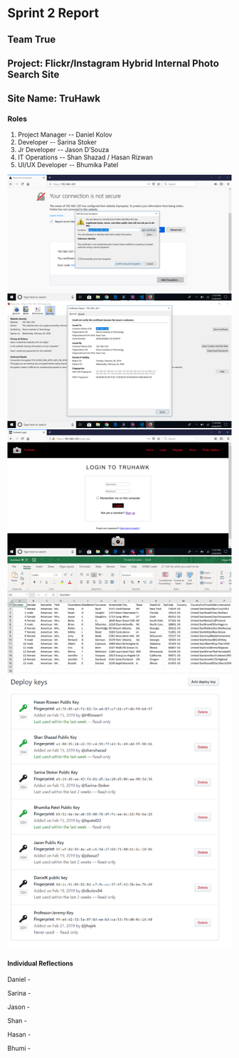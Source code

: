 # Sprint 2 Report
## Team True
## Project: Flickr/Instagram Hybrid Internal Photo Search Site
## Site Name: TruHawk
### Roles
1. Project Manager -- Daniel Kolov
2. Developer -- Sarina Stoker
3. Jr Developer -- Jason D’Souza 
4. IT Operations -- Shan Shazad / Hasan Rizwan
5. UI/UX Developer -- Bhumika Patel

![https](images/https.png "HTTPS 1")
![https2](images/https2.png "HTTPS 2")
![https3](images/https3.png "HTTPS 3")
![testusers](images/testusers.png "Test Users")
![deploykeys](images/deploykeys.png "Deploy Keys")

#### Individual Reflections
Daniel -  

Sarina - 

Jason - 

Shan - 

Hasan - 

Bhumi - 

